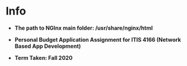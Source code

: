 # Info

- **The path to NGInx main folder:
/usr/share/nginx/html**

- **Personal Budget Application Assignment for ITIS 4166 (Network Based App Development)**
- **Term Taken: Fall 2020**
